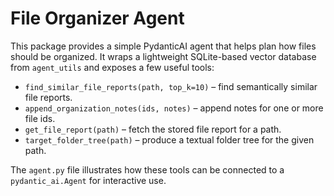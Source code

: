 # File Organizer Agent

This package provides a simple PydanticAI agent that helps plan how files should be organized.
It wraps a lightweight SQLite-based vector database from `agent_utils` and exposes a few
useful tools:

- `find_similar_file_reports(path, top_k=10)` – find semantically similar file reports.
- `append_organization_notes(ids, notes)` – append notes for one or more file ids.
- `get_file_report(path)` – fetch the stored file report for a path.
- `target_folder_tree(path)` – produce a textual folder tree for the given path.

The `agent.py` file illustrates how these tools can be connected to a `pydantic_ai.Agent`
for interactive use.
